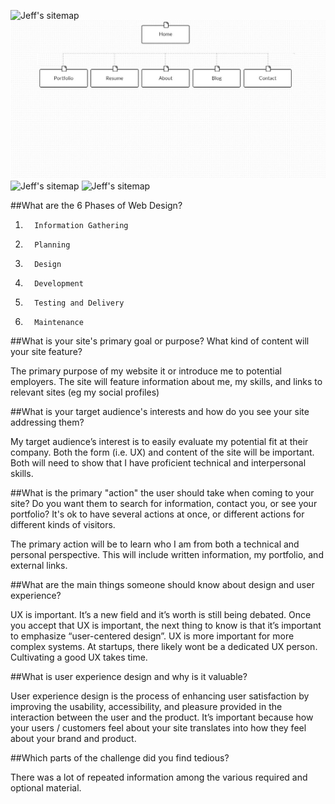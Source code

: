 ![Jeff's sitemap](imgs/site-map.jpg "Site Map")
![Jeff's sitemap](site-map.jpg "Site Map")
![Jeff's sitemap](phase-0/week-2/imgs/site-map.jpg "Site Map")
![Jeff's sitemap](github.com/jjschnei/phase-0/blob/master/week-2/imgs/site-map.jpg "Site Map")


##What are the 6 Phases of Web Design?

1.       Information Gathering
2.       Planning
3.       Design
4.       Development
5.       Testing and Delivery
6.       Maintenance


##What is your site's primary goal or purpose? What kind of content will your site feature?

The primary purpose of my website it or introduce me to potential employers.  The site will feature information about me, my skills, and links to relevant sites (eg my social profiles)


##What is your target audience's interests and how do you see your site addressing them?

My target audience’s interest is to easily evaluate my potential fit at their company.  Both the form (i.e. UX) and content of the site will be important.  Both will need to show that I have proficient technical and interpersonal skills.

##What is the primary "action" the user should take when coming to your site? Do you want them to search for information, contact you, or see your portfolio? It's ok to have several actions at once, or different actions for different kinds of visitors.

The primary action will be to learn who I am from both a technical and personal perspective.  This will include written information, my portfolio, and external links.


##What are the main things someone should know about design and user experience?

UX is important.  It’s a new field and it’s worth is still being debated.  Once you accept that UX is important, the next thing to know is that it’s important to emphasize “user-centered design”.  UX is more important for more complex systems.  At startups, there likely wont be a dedicated UX person. Cultivating a good UX takes time.


##What is user experience design and why is it valuable?

User experience design is the process of enhancing user satisfaction by improving the usability, accessibility, and pleasure provided in the interaction between the user and the product.  It’s important because how your users / customers feel about your site translates into how they feel about your brand and product.


##Which parts of the challenge did you find tedious?

There was a lot of repeated information among the various required and optional material.

